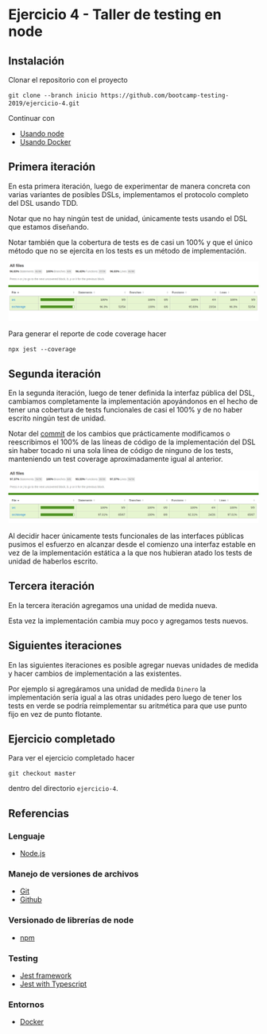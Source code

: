 # Ejercicio 4 - Taller de testing en node

## Instalación

Clonar el repositorio con el proyecto

```
git clone --branch inicio https://github.com/bootcamp-testing-2019/ejercicio-4.git
```

Continuar con

* [Usando node](./node.md)
* [Usando Docker](./docker.md)


## Primera iteración

En esta primera iteración, luego de experimentar de manera concreta con varias variantes de posibles DSLs, implementamos el protocolo completo del DSL usando TDD.

Notar que no hay ningún test de unidad, únicamente tests usando el DSL que estamos diseñando.

Notar también que la cobertura de tests es de casi un 100% y que el único método que no se ejercita en los tests es un método de implementación.

![Code coverage](./docs/code-coverage-1.png)

Para generar el reporte de code coverage hacer

```
npx jest --coverage
```

## Segunda iteración

En la segunda iteración, luego de tener definida la interfaz pública del DSL, cambiamos completamente la implementación apoyándonos en el hecho de tener una cobertura de tests funcionales de casi el 100% y de no haber escrito ningún test de unidad.

Notar del [commit](https://github.com/bootcamp-testing-2019/ejercicio-4/commit/45a46c0a8c21d81650eec27b1ffcac33f7accea9) de los cambios que prácticamente modificamos o reescribimos el 100% de las líneas de código de la implementación del DSL sin haber tocado ni una sola línea de código de ninguno de los tests, manteniendo un test coverage aproximadamente igual al anterior.

![Code coverage](./docs/code-coverage-2.png)

Al decidir hacer únicamente tests funcionales de las interfaces públicas pusimos el esfuerzo en alcanzar desde el comienzo una interfaz estable en vez de la implementación estática a la que nos hubieran atado los tests de unidad de haberlos escrito.

## Tercera iteración

En la tercera iteración agregamos una unidad de medida nueva.

Esta vez la implementación cambia muy poco y agregamos tests nuevos.

## Siguientes iteraciones

En las siguientes iteraciones es posible agregar nuevas unidades de medida y hacer cambios de implementación a las existentes.

Por ejemplo si agregáramos una unidad de medida `Dinero` la implementación sería igual a las otras unidades pero luego de tener los tests en verde se podría reimplementar su aritmética para que use punto fijo en vez de punto flotante.

## Ejercicio completado

Para ver el ejercicio completado hacer

```
git checkout master
```

dentro del directorio `ejercicio-4`.

## Referencias

### Lenguaje

* [Node.js](https://nodejs.org/en/)

### Manejo de versiones de archivos

* [Git](https://git-scm.com/)
* [Github](https://github.com/)

### Versionado de librerías de node

* [npm](https://www.npmjs.com/)

### Testing

* [Jest framework](https://jestjs.io/)
* [Jest with Typescript](https://basarat.gitbooks.io/typescript/docs/testing/jest.html)

### Entornos

* [Docker](https://www.docker.com/)